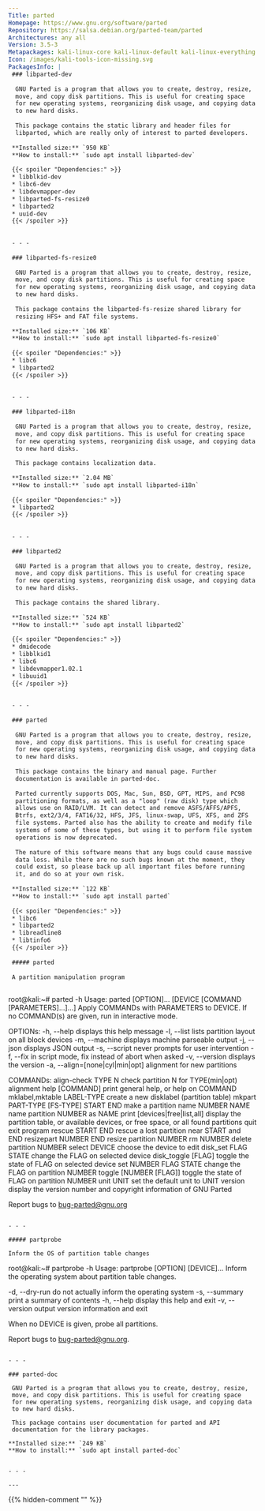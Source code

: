 ```yaml
---
Title: parted
Homepage: https://www.gnu.org/software/parted
Repository: https://salsa.debian.org/parted-team/parted
Architectures: any all
Version: 3.5-3
Metapackages: kali-linux-core kali-linux-default kali-linux-everything kali-linux-headless kali-linux-large kali-linux-nethunter kali-tools-forensics 
Icon: /images/kali-tools-icon-missing.svg
PackagesInfo: |
 ### libparted-dev
 
  GNU Parted is a program that allows you to create, destroy, resize,
  move, and copy disk partitions. This is useful for creating space
  for new operating systems, reorganizing disk usage, and copying data
  to new hard disks.
   
  This package contains the static library and header files for
  libparted, which are really only of interest to parted developers.
 
 **Installed size:** `950 KB`  
 **How to install:** `sudo apt install libparted-dev`  
 
 {{< spoiler "Dependencies:" >}}
 * libblkid-dev
 * libc6-dev
 * libdevmapper-dev 
 * libparted-fs-resize0 
 * libparted2 
 * uuid-dev
 {{< /spoiler >}}
 
 
 - - -
 
 ### libparted-fs-resize0
 
  GNU Parted is a program that allows you to create, destroy, resize,
  move, and copy disk partitions. This is useful for creating space
  for new operating systems, reorganizing disk usage, and copying data
  to new hard disks.
   
  This package contains the libparted-fs-resize shared library for
  resizing HFS+ and FAT file systems.
 
 **Installed size:** `106 KB`  
 **How to install:** `sudo apt install libparted-fs-resize0`  
 
 {{< spoiler "Dependencies:" >}}
 * libc6 
 * libparted2 
 {{< /spoiler >}}
 
 
 - - -
 
 ### libparted-i18n
 
  GNU Parted is a program that allows you to create, destroy, resize,
  move, and copy disk partitions. This is useful for creating space
  for new operating systems, reorganizing disk usage, and copying data
  to new hard disks.
   
  This package contains localization data.
 
 **Installed size:** `2.04 MB`  
 **How to install:** `sudo apt install libparted-i18n`  
 
 {{< spoiler "Dependencies:" >}}
 * libparted2
 {{< /spoiler >}}
 
 
 - - -
 
 ### libparted2
 
  GNU Parted is a program that allows you to create, destroy, resize,
  move, and copy disk partitions. This is useful for creating space
  for new operating systems, reorganizing disk usage, and copying data
  to new hard disks.
   
  This package contains the shared library.
 
 **Installed size:** `524 KB`  
 **How to install:** `sudo apt install libparted2`  
 
 {{< spoiler "Dependencies:" >}}
 * dmidecode
 * libblkid1 
 * libc6 
 * libdevmapper1.02.1 
 * libuuid1 
 {{< /spoiler >}}
 
 
 - - -
 
 ### parted
 
  GNU Parted is a program that allows you to create, destroy, resize,
  move, and copy disk partitions. This is useful for creating space
  for new operating systems, reorganizing disk usage, and copying data
  to new hard disks.
   
  This package contains the binary and manual page. Further
  documentation is available in parted-doc.
   
  Parted currently supports DOS, Mac, Sun, BSD, GPT, MIPS, and PC98
  partitioning formats, as well as a "loop" (raw disk) type which
  allows use on RAID/LVM. It can detect and remove ASFS/AFFS/APFS,
  Btrfs, ext2/3/4, FAT16/32, HFS, JFS, linux-swap, UFS, XFS, and ZFS
  file systems. Parted also has the ability to create and modify file
  systems of some of these types, but using it to perform file system
  operations is now deprecated.
   
  The nature of this software means that any bugs could cause massive
  data loss. While there are no such bugs known at the moment, they
  could exist, so please back up all important files before running
  it, and do so at your own risk.
 
 **Installed size:** `122 KB`  
 **How to install:** `sudo apt install parted`  
 
 {{< spoiler "Dependencies:" >}}
 * libc6 
 * libparted2 
 * libreadline8 
 * libtinfo6 
 {{< /spoiler >}}
 
 ##### parted
 
 A partition manipulation program
 
 ```
 root@kali:~# parted -h
 Usage: parted [OPTION]... [DEVICE [COMMAND [PARAMETERS]...]...]
 Apply COMMANDs with PARAMETERS to DEVICE.  If no COMMAND(s) are given, run in
 interactive mode.
 
 OPTIONs:
   -h, --help                      displays this help message
   -l, --list                      lists partition layout on all block devices
   -m, --machine                   displays machine parseable output
   -j, --json                      displays JSON output
   -s, --script                    never prompts for user intervention
   -f, --fix                       in script mode, fix instead of abort when asked
   -v, --version                   displays the version
   -a, --align=[none|cyl|min|opt]  alignment for new partitions
 
 COMMANDs:
   align-check TYPE N                       check partition N for TYPE(min|opt)
         alignment
   help [COMMAND]                           print general help, or help on
         COMMAND
   mklabel,mktable LABEL-TYPE               create a new disklabel (partition
         table)
   mkpart PART-TYPE [FS-TYPE] START END     make a partition
   name NUMBER NAME                         name partition NUMBER as NAME
   print [devices|free|list,all]            display the partition table, or
         available devices, or free space, or all found partitions
   quit                                     exit program
   rescue START END                         rescue a lost partition near START
         and END
   resizepart NUMBER END                    resize partition NUMBER
   rm NUMBER                                delete partition NUMBER
   select DEVICE                            choose the device to edit
   disk_set FLAG STATE                      change the FLAG on selected device
   disk_toggle [FLAG]                       toggle the state of FLAG on selected
         device
   set NUMBER FLAG STATE                    change the FLAG on partition NUMBER
   toggle [NUMBER [FLAG]]                   toggle the state of FLAG on partition
         NUMBER
   unit UNIT                                set the default unit to UNIT
   version                                  display the version number and
         copyright information of GNU Parted
 
 Report bugs to bug-parted@gnu.org
 ```
 
 - - -
 
 ##### partprobe
 
 Inform the OS of partition table changes
 
 ```
 root@kali:~# partprobe -h
 Usage: partprobe [OPTION] [DEVICE]...
 Inform the operating system about partition table changes.
 
   -d, --dry-run    do not actually inform the operating system
   -s, --summary    print a summary of contents
   -h, --help       display this help and exit
   -v, --version    output version information and exit
 
 When no DEVICE is given, probe all partitions.
 
 Report bugs to <bug-parted@gnu.org>.
 ```
 
 - - -
 
 ### parted-doc
 
  GNU Parted is a program that allows you to create, destroy, resize,
  move, and copy disk partitions. This is useful for creating space
  for new operating systems, reorganizing disk usage, and copying data
  to new hard disks.
   
  This package contains user documentation for parted and API
  documentation for the library packages.
 
 **Installed size:** `249 KB`  
 **How to install:** `sudo apt install parted-doc`  
 
 
 - - -
 
---
```

{{% hidden-comment "<!--Do not edit anything above this line-->" %}}
